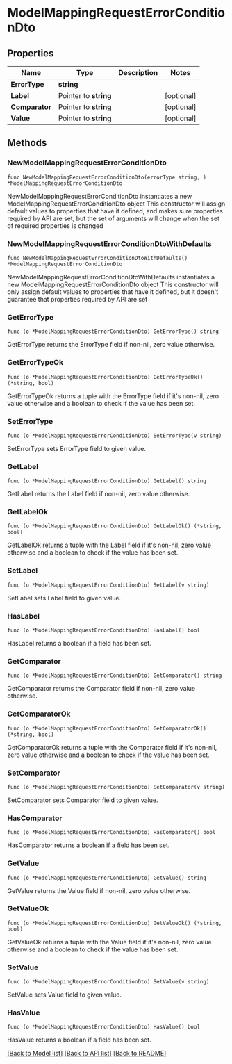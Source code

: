 # ModelMappingRequestErrorConditionDto

## Properties

Name | Type | Description | Notes
------------ | ------------- | ------------- | -------------
**ErrorType** | **string** |  | 
**Label** | Pointer to **string** |  | [optional] 
**Comparator** | Pointer to **string** |  | [optional] 
**Value** | Pointer to **string** |  | [optional] 

## Methods

### NewModelMappingRequestErrorConditionDto

`func NewModelMappingRequestErrorConditionDto(errorType string, ) *ModelMappingRequestErrorConditionDto`

NewModelMappingRequestErrorConditionDto instantiates a new ModelMappingRequestErrorConditionDto object
This constructor will assign default values to properties that have it defined,
and makes sure properties required by API are set, but the set of arguments
will change when the set of required properties is changed

### NewModelMappingRequestErrorConditionDtoWithDefaults

`func NewModelMappingRequestErrorConditionDtoWithDefaults() *ModelMappingRequestErrorConditionDto`

NewModelMappingRequestErrorConditionDtoWithDefaults instantiates a new ModelMappingRequestErrorConditionDto object
This constructor will only assign default values to properties that have it defined,
but it doesn't guarantee that properties required by API are set

### GetErrorType

`func (o *ModelMappingRequestErrorConditionDto) GetErrorType() string`

GetErrorType returns the ErrorType field if non-nil, zero value otherwise.

### GetErrorTypeOk

`func (o *ModelMappingRequestErrorConditionDto) GetErrorTypeOk() (*string, bool)`

GetErrorTypeOk returns a tuple with the ErrorType field if it's non-nil, zero value otherwise
and a boolean to check if the value has been set.

### SetErrorType

`func (o *ModelMappingRequestErrorConditionDto) SetErrorType(v string)`

SetErrorType sets ErrorType field to given value.


### GetLabel

`func (o *ModelMappingRequestErrorConditionDto) GetLabel() string`

GetLabel returns the Label field if non-nil, zero value otherwise.

### GetLabelOk

`func (o *ModelMappingRequestErrorConditionDto) GetLabelOk() (*string, bool)`

GetLabelOk returns a tuple with the Label field if it's non-nil, zero value otherwise
and a boolean to check if the value has been set.

### SetLabel

`func (o *ModelMappingRequestErrorConditionDto) SetLabel(v string)`

SetLabel sets Label field to given value.

### HasLabel

`func (o *ModelMappingRequestErrorConditionDto) HasLabel() bool`

HasLabel returns a boolean if a field has been set.

### GetComparator

`func (o *ModelMappingRequestErrorConditionDto) GetComparator() string`

GetComparator returns the Comparator field if non-nil, zero value otherwise.

### GetComparatorOk

`func (o *ModelMappingRequestErrorConditionDto) GetComparatorOk() (*string, bool)`

GetComparatorOk returns a tuple with the Comparator field if it's non-nil, zero value otherwise
and a boolean to check if the value has been set.

### SetComparator

`func (o *ModelMappingRequestErrorConditionDto) SetComparator(v string)`

SetComparator sets Comparator field to given value.

### HasComparator

`func (o *ModelMappingRequestErrorConditionDto) HasComparator() bool`

HasComparator returns a boolean if a field has been set.

### GetValue

`func (o *ModelMappingRequestErrorConditionDto) GetValue() string`

GetValue returns the Value field if non-nil, zero value otherwise.

### GetValueOk

`func (o *ModelMappingRequestErrorConditionDto) GetValueOk() (*string, bool)`

GetValueOk returns a tuple with the Value field if it's non-nil, zero value otherwise
and a boolean to check if the value has been set.

### SetValue

`func (o *ModelMappingRequestErrorConditionDto) SetValue(v string)`

SetValue sets Value field to given value.

### HasValue

`func (o *ModelMappingRequestErrorConditionDto) HasValue() bool`

HasValue returns a boolean if a field has been set.


[[Back to Model list]](../README.md#documentation-for-models) [[Back to API list]](../README.md#documentation-for-api-endpoints) [[Back to README]](../README.md)


